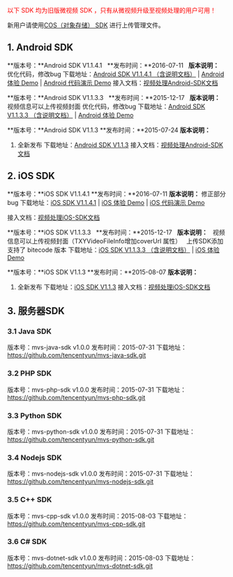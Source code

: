 <font color="red">以下 SDK 均为旧版微视频 SDK ，只有从微视频升级至视频处理的用户可用！</font>

新用户请使用[COS（对象存储） SDK](http://tcecqpoc.fsphere.cn/document/product/436/6474) 进行上传管理文件。

## 1. Android SDK

**版本号：**Android SDK V1.1.4.1  
**发布时间：**2016-07-11  
**版本说明：**  
优化代码，修改bug
下载地址：[Android SDK V1.1.4.1 （含说明文档）](http://imgcache.tcecqpoc.fsphere.cn/image/mccdn.qcloud.com/static/archive/97334818e8cefd26b8516876a869de29/android-v1.1.4.1.zip)  | [Android 体验 Demo](http://imgcache.tcecqpoc.fsphere.cn/image/mccdn.qcloud.com/static/archive/870d73f4a51031375a6e139b0da1131a/QcloudDemoApp.zip)    | [Android 代码演示 Demo](http://imgcache.tcecqpoc.fsphere.cn/image/mccdn.qcloud.com/static/archive/63bab1ec3ead6ac70620b1267a73ebfc/QloudVideoDemoApp.zip) 
接入文档：[视频处理Android-SDK文档](http://tcecqpoc.fsphere.cn/doc/product/314/3500)

**版本号：**Android SDK V1.1.3.3  
**发布时间：**2015-12-17  
**版本说明：**  
视频信息可以上传视频封面
优化代码，修改bug
下载地址：[Android SDK V1.1.3.3 （含说明文档）](http://imgcache.tcecqpoc.fsphere.cn/image/qzonestyle.gtimg.cn/qzone/vas/opensns/res/doc/qcloud-android-v1.1.3.332.zip) | [Android 体验 Demo](http://imgcache.tcecqpoc.fsphere.cn/image/qzonestyle.gtimg.cn/qzone/vas/opensns/res/doc/android-demo.zip) 

**版本号：**Android SDK V1.1.3
**发布时间：**2015-07-24
**版本说明：**
1. 全新发布
  下载地址：[Android SDK V1.1.3](http://imgcache.tcecqpoc.fsphere.cn/image/qzonestyle.gtimg.cn/qzone/vas/opensns/res/doc/qcloud-android-v1.1.3.300.zip)
  接入文档：[视频处理Android-SDK文档](http://tcecqpoc.fsphere.cn/doc/product/314/3500)

## 2. iOS SDK
**版本号：**iOS SDK V1.1.4.1
**发布时间：**2016-07-11
**版本说明：**
修正部分bug
下载地址：[iOS SDK V1.1.4.1](http://iosimage-10016717.cos.myqcloud.com/qcloud-image-ios-v1.1.4.1.zip) | [iOS 体验 Demo](http://imgcache.tcecqpoc.fsphere.cn/image/mccdn.qcloud.com/static/archive/870d73f4a51031375a6e139b0da1131a/QcloudDemoApp.zip) | [iOS 代码演示 Demo](http://imgcache.tcecqpoc.fsphere.cn/image/mccdn.qcloud.com/static/archive/65929e1472906113dfbc5596f2485d26/QcloudDemoApp.zip)

接入文档：[视频处理iOS-SDK文档](http://tcecqpoc.fsphere.cn/doc/product/314/3501)

**版本号：**iOS SDK V1.1.3.3  
**发布时间：**2015-12-17  
**版本说明：**  
视频信息可以上传视频封面（TXYVideoFileInfo增加coverUrl 属性）
  上传SDK添加支持了 bitecode 版本
下载地址：[iOS SDK V1.1.3.3 （含说明文档）](http://imgcache.tcecqpoc.fsphere.cn/image/qzonestyle.gtimg.cn/qzone/vas/opensns/res/doc/qcloud-image-ios-v1.1.3.3.zip) | [iOS 体验 Demo](http://imgcache.tcecqpoc.fsphere.cn/image/qzonestyle.gtimg.cn/qzone/vas/opensns/res/doc/iOS-demo.zip)

**版本号：**iOS SDK V1.1.3
**发布时间：**2015-08-07
**版本说明：**
1. 全新发布
  下载地址：[iOS SDK V1.1.3](http://imgcache.tcecqpoc.fsphere.cn/image/qzonestyle.gtimg.cn/qzone/vas/opensns/res/doc/qcloud-ios-v1.1.3.220.zip)
  接入文档：[视频处理iOS-SDK文档](http://tcecqpoc.fsphere.cn/doc/product/314/3501)

## 3. 服务器SDK
### 3.1 Java SDK
版本号：mvs-java-sdk v1.0.0
发布时间：2015-07-31
下载地址：https://github.com/tencentyun/mvs-java-sdk.git
### 3.2 PHP SDK
版本号：mvs-php-sdk v1.0.0
发布时间：2015-07-31
下载地址：https://github.com/tencentyun/mvs-php-sdk.git
### 3.3 Python SDK
版本号：mvs-python-sdk v1.0.0
发布时间：2015-07-31
下载地址：https://github.com/tencentyun/mvs-python-sdk.git
### 3.4 Nodejs SDK
版本号：mvs-nodejs-sdk v1.0.0
发布时间：2015-07-31
下载地址：https://github.com/tencentyun/mvs-nodejs-sdk.git
### 3.5 C++ SDK
版本号：mvs-cpp-sdk v1.0.0
发布时间：2015-08-03
下载地址：https://github.com/tencentyun/mvs-cpp-sdk.git
### 3.6 C# SDK
版本号：mvs-dotnet-sdk v1.0.0
发布时间：2015-08-03
下载地址：https://github.com/tencentyun/mvs-dotnet-sdk.git


